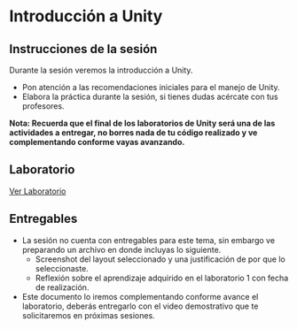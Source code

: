 # Introducción a Unity

## Instrucciones de la sesión
Durante la sesión veremos la introducción a Unity.

- Pon atención a las recomendaciones iniciales para el manejo de Unity.
- Elabora la práctica durante la sesión, si tienes dudas acércate con tus profesores.

**Nota: Recuerda que el final de los laboratorios de Unity será una de las actividades a entregar, no borres nada de tu código realizado y ve complementando conforme vayas avanzando.**

## Laboratorio
[Ver Laboratorio](/graphics/labs/guides/1_1_starting_unity.md)

## Entregables
- La sesión no cuenta con entregables para este tema, sin embargo ve preparando un archivo en donde incluyas lo siguiente.
  - Screenshot del layout seleccionado y una justificación de por que lo seleccionaste.
  - Reflexión sobre el aprendizaje adquirido en el laboratorio 1 con fecha de realización.
- Este documento lo iremos complementando conforme avance el laboratorio, deberás entregarlo con el video demostrativo que te solicitaremos en próximas sesiones.